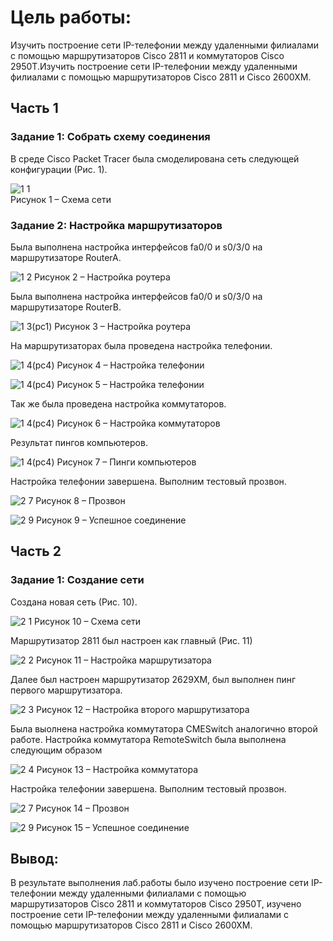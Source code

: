 # Цель работы:
Изучить построение сети IP-телефонии между удаленными филиалами с помощью маршрутизаторов Cisco 2811 и коммутаторов Cisco 2950Т.Изучить построение сети IP-телефонии между удаленными филиалами с помощью маршрутизаторов Cisco 2811 и Cisco 2600XM.
## Часть 1  
### Задание 1: Собрать схему соединения  
В среде Cisco Packet Tracer была смоделирована сеть следующей конфигурации (Рис. 1).

![1 1](/lab4/lab_1_1.png)  
Рисунок 1 – Схема сети  

### Задание 2: Настройка маршрутизаторов
Была выполнена настройка интерфейсов fa0/0 и s0/3/0 на маршрутизаторе RouterA.

![1 2](/lab4/lab_1_2.png)
Рисунок 2 – Настройка роутера

Была выполнена настройка интерфейсов fa0/0 и s0/3/0 на маршрутизаторе RouterB.

![1 3(pc1)](/lab4/lab_1_3.png)
Рисунок 3 – Настройка роутера  

На маршрутизаторах была проведена настройка телефонии.

![1 4(pc4)](/lab4/lab_1_4.png)
Рисунок 4 – Настройка телефонии  

![1 4(pc4)](/lab4/lab_1_5.png)
Рисунок 5 – Настройка телефонии  

Так же была проведена настройка коммутаторов.

![1 4(pc4)](/lab4/lab_1_6.png)
Рисунок 6 – Настройка коммутаторов  

Результат пингов компьютеров.

![1 4(pc4)](/lab4/lab_1_7.png)
Рисунок 7 – Пинги компьютеров  

Настройка телефонии завершена. Выполним тестовый прозвон.

![2 7](/lab4/lab_1_8.png)
Рисунок 8 – Прозвон	  
 
![2 9](/lab4/lab_1_9.png)
Рисунок 9 – Успешное соединение  

## Часть 2  
### Задание 1: Создание сети  
Создана новая сеть (Рис. 10).  

![2 1](/lab4/lab_1_10.png)
Рисунок 10 – Схема сети  
  
Маршрутизатор 2811 был настроен как главный (Рис. 11)

![2 2](/lab4/lab_1_11.png)
Рисунок 11 – Настройка маршрутизатора  
 
Далее был настроен маршрутизатор 2629XM, был выполнен пинг первого маршрутизатора.
  
![2 3](/lab4/lab_1_12.png)
Рисунок 12 – Настройка второго маршрутизатора  

Была выолнена настройка коммутатора CMESwitch аналогично второй работе. Настройка коммутатора RemoteSwitch была выполнена следующим образом

![2 4](/lab4/lab_1_13.png)
Рисунок 13 – Настройка коммутатора   

Настройка телефонии завершена. Выполним тестовый прозвон.

![2 7](/lab4/lab_1_14.png)
Рисунок 14 – Прозвон	  
 
![2 9](/lab4/lab_1_15.png)
Рисунок 15 – Успешное соединение  

## Вывод:
В результате выполнения лаб.работы было изучено построение сети IP-телефонии между удаленными филиалами с помощью маршрутизаторов Cisco 2811 и коммутаторов Cisco 2950Т, изучено построение сети IP-телефонии между удаленными филиалами с помощью маршрутизаторов Cisco 2811 и Cisco 2600XM.
